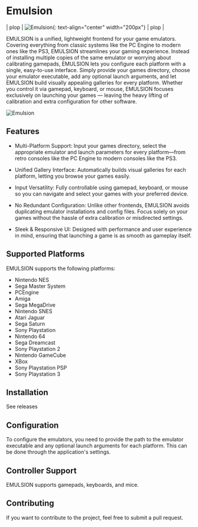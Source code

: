 # Emulsion


| plop  | ![Emulsion](https://gitlab.com/yphil/emulsion/-/raw/master/img/icon.png){: text-align="center" width="200px"}
  | plop  |


EMULSION is a unified, lightweight frontend for your game emulators. Covering everything from classic systems like the PC Engine to modern ones like the PS3, EMULSION streamlines your gaming experience. Instead of installing multiple copies of the same emulator or worrying about calibrating gamepads, EMULSION lets you configure each platform with a single, easy-to-use interface. Simply provide your games directory, choose your emulator executable, add any optional launch arguments, and let EMULSION build visually appealing galleries for every platform. Whether you control it via gamepad, keyboard, or mouse, EMULSION focuses exclusively on launching your games — leaving the heavy lifting of calibration and extra configuration for other software.

![Emulsion](https://yphil.gitlab.io/images/emulsion-screenshot00.png)

## Features
- Multi-Platform Support:
Input your games directory, select the appropriate emulator and launch parameters for every platform—from retro consoles like the PC Engine to modern consoles like the PS3.

- Unified Gallery Interface:
Automatically builds visual galleries for each platform, letting you browse your games easily.

- Input Versatility:
Fully controllable using gamepad, keyboard, or mouse so you can navigate and select your games with your preferred device.

- No Redundant Configuration:
Unlike other frontends, EMULSION avoids duplicating emulator installations and config files. Focus solely on your games without the hassle of extra calibration or misdirected settings.

- Sleek & Responsive UI:
Designed with performance and user experience in mind, ensuring that launching a game is as smooth as gameplay itself.

## Supported Platforms

EMULSION supports the following platforms:

- Nintendo NES
- Sega Master System
- PCEngine
- Amiga
- Sega MegaDrive
- Nintendo SNES
- Atari Jaguar
- Sega Saturn
- Sony Playstation
- Nintendo 64
- Sega Dreamcast
- Sony Playstation 2
- Nintendo GameCube
- XBox
- Sony Playstation PSP
- Sony Playstation 3

## Installation

See releases

## Configuration

To configure the emulators, you need to provide the path to the emulator executable and any optional launch arguments for each platform. This can be done through the application's settings.

## Controller Support

EMULSION supports gamepads, keyboards, and mice.

## Contributing

If you want to contribute to the project, feel free to submit a pull request.
